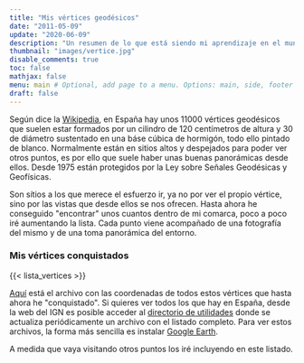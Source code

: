 ```yaml
---
title: "Mis vértices geodésicos"
date: "2011-05-09"
update: "2020-06-09"
description: "Un resumen de lo que está siendo mi aprendizaje en el mundo de las Raspberry Pi"
thumbnail: "images/vertice.jpg"
disable_comments: true
toc: false
mathjax: false
menu: main # Optional, add page to a menu. Options: main, side, footer
draft: false
---
```

Según dice la [Wikipedia][1], en España hay unos 11000 vértices geodésicos que suelen estar formados por un cilindro de 120 centímetros de altura y 30 de diámetro sustentado en una báse cúbica de hormigón, todo ello pintado de blanco. Normalmente están en sitios altos y despejados para poder ver otros puntos, es por ello que suele haber unas buenas panorámicas desde ellos. Desde 1975 están protegidos por la Ley sobre Señales Geodésicas y Geofísicas.

Son sítios a los que merece el esfuerzo ir, ya no por ver el propio vértice, sino por las vistas que desde ellos se nos ofrecen. Hasta ahora he conseguido "encontrar" unos cuantos dentro de mi comarca, poco a poco iré aumentando la lista. Cada punto viene acompañado de una fotografía del mismo y de una toma panorámica del entorno.

### Mis vértices conquistados
{{< lista_vertices >}}

[Aquí][3] está el archivo con las coordenadas de todos estos vértices que hasta ahora he "conquistado". Si quieres ver todos los que hay en España, desde la web del IGN es posible acceder al [directorio de utilidades][4] donde se actualiza periódicamente un archivo con el listado completo. Para ver estos archivos, la forma más sencilla es instalar [Google Earth][2].

A medida que vaya visitando otros puntos los iré incluyendo en este listado.

 [1]: http://es.wikipedia.org/wiki/V%C3%A9rtice_geod%C3%A9sico
 [2]: http://www.google.es/intl/es/earth/index.html
[3]: /gpx/mis_vertices.gpx
[4]: ftp://ftp.geodesia.ign.es/utilidades/
